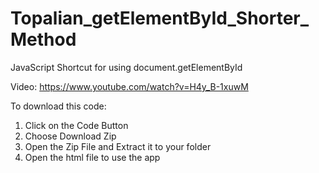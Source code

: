 # Topalian_getElementById_Shorter_Method
JavaScript Shortcut for using document.getElementById

Video: https://www.youtube.com/watch?v=H4y_B-1xuwM

To download this code:
1. Click on the Code Button
2. Choose Download Zip
3. Open the Zip File and Extract it to your folder
4. Open the html file to use the app
